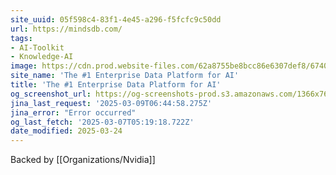 ```yaml
---
site_uuid: 05f598c4-83f1-4e45-a296-f5fcfc9c50dd
url: https://mindsdb.com/
tags:
- AI-Toolkit
- Knowledge-AI
image: https://cdn.prod.website-files.com/62a8755be8bcc86e6307def8/6740e44a0bc0ca7c11b91481_opengraph-hp.png
site_name: 'The #1 Enterprise Data Platform for AI'
title: 'The #1 Enterprise Data Platform for AI'
og_screenshot_url: https://og-screenshots-prod.s3.amazonaws.com/1366x768/80/false/87aa1853aeeadae4cc0c2ac46335deaf8d092ef63e887bb5a67a8d88efa5beb3.jpeg
jina_last_request: '2025-03-09T06:44:58.275Z'
jina_error: "Error occurred"
og_last_fetch: '2025-03-07T05:19:18.722Z'
date_modified: 2025-03-24
---
```



Backed by [[Organizations/Nvidia]]

